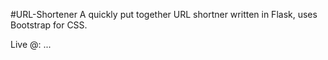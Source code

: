 #URL-Shortener
A quickly put together URL shortner written in Flask, uses 
Bootstrap for CSS.

Live @: ...